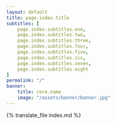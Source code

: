 ```yaml
---
layout: default
title: page.index.title
subtitles: [
    page.index.subtitles.one,
    page.index.subtitles.two,
    page.index.subtitles.three,
    page.index.subtitles.four,
    page.index.subtitles.five,
    page.index.subtitles.six,
    page.index.subtitles.seven,
    page.index.subtitles.eight
]
permalink: "/"
banner:
    title: core.name
    image: "/assets/banner/banner.jpg"
---
```


{% translate_file index.md %}